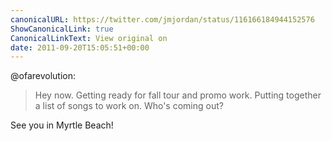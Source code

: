 ```yaml
---
canonicalURL: https://twitter.com/jmjordan/status/116166184944152576
ShowCanonicalLink: true
CanonicalLinkText: View original on
date: 2011-09-20T15:05:51+00:00
---
```

@ofarevolution:

> Hey now.  Getting ready for fall tour and promo work. Putting together a list of songs to work on.   Who's coming out?

See you in Myrtle Beach!